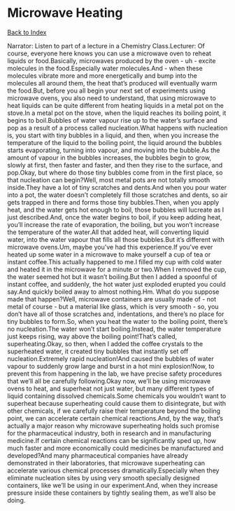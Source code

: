 # Microwave Heating
[Back to Index](https://github.com/windows10010/tpoExtractor/blob/master/README.md)

Narrator: Listen to part of a lecture in a Chemistry Class.Lecturer: Of course, everyone here knows you can use a microwave oven to reheat liquids or food.Basically, microwaves produced by the oven - uh - excite molecules in the food.Especially water molecules.And - when these molecules vibrate more and more energetically and bump into the molecules all around them, the heat that’s produced will eventually warm the food.But, before you all begin your next set of experiments using microwave ovens, you also need to understand, that using microwave to heat liquids can be quite different from heating liquids in a metal pot on the stove.In a metal pot on the stove, when the liquid reaches its boiling point, it begins to boil.Bubbles of water vapour rise up to the water’s surface and pop as a result of a process called nucleation.What happens with nucleation is, you start with tiny bubbles in a liquid, and then, when you increase the temperature of the liquid to the boiling point, the liquid around the bubbles starts evaporating, turning into vapour, and moving into the bubble.As the amount of vapour in the bubbles increases, the bubbles begin to grow, slowly at first, then faster and faster, and then they rise to the surface, and pop.Okay, but where do those tiny bubbles come from in the first place, so that nucleation can begin?Well, most metal pots are not totally smooth inside.They have a lot of tiny scratches and dents.And when you pour water into a pot, the water doesn’t completely fill those scratches and dents, so air gets trapped in there and forms those tiny bubbles.Then, when you apply heat, and the water gets hot enough to boil, those bubbles will lucreate as I just described.And, once the water begins to boil, if you keep adding heat, you’ll increase the rate of evaporation, the boiling, but you won’t increase the temperature of the water.All that added heat, will converting liquid water, into the water vapour that fills all those bubbles.But it’s different with microwave ovens.Um, maybe you’ve had this experience.If you’ve ever heated up some water in a microwave to make yourself a cup of tea or instant coffee.This actually happened to me.I filled my cup with cold water and heated it in the microwave for a minute or two.When I removed the cup, the water seemed hot but it wasn’t boiling.But then I added a spoonful of instant coffee, and suddenly, the hot water just exploded erupted you could say.And quickly boiled away to almost nothing.Hm. What do you suppose made that happen?Well, microwave containers are usually made of - not metal of course - but a material like glass, which is very smooth - so, you don’t have all of those scratches and, indentations, and there’s no place for tiny bubbles to form.So, when you heat the water to the boiling point, there’s no nucleation.The water won’t start boiling.Instead, the water temperature just keeps rising, way above the boiling point!That’s called, superheating.Okay, so then, when I added the coffee crystals to the superheated water, it created tiny bubbles that instantly set off nucleation.Extremely rapid nucleation!And caused the bubbles of water vapour to suddenly grow large and burst in a hot mini explosion!Now, to prevent this from happening in the lab, we have precise safety procedures that we’ll all be carefully following.Okay now, we’ll be using microwave ovens to heat, and superheat not just water, but many different types of liquid containing dissolved chemicals.Some chemicals you wouldn’t want to superheat because superheating could cause them to disintegrate, but with other chemicals, if we carefully raise their temperature beyond the boiling point, we can accelerate certain chemical reactions.And, by the way, that’s actually a major reason why microwave superheating holds such promise for the pharmaceutical industry, both in research and in manufacturing medicine.If certain chemical reactions can be significantly sped up, how much faster and more economically could medicines be manufactured and developed?And many pharmaceutical companies have already demonstrated in their laboratories, that microwave superheating can accelerate various chemical processes dramatically.Especially when they eliminate nucleation sites by using very smooth specially designed containers, like we’ll be using in our experiment.And, when they increase pressure inside these containers by tightly sealing them, as we’ll also be doing. 